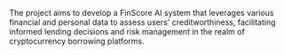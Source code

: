 The project aims to develop a FinScore AI system that leverages various financial and personal data to assess users' creditworthiness, facilitating informed lending decisions and risk management in the realm of cryptocurrency borrowing platforms.



